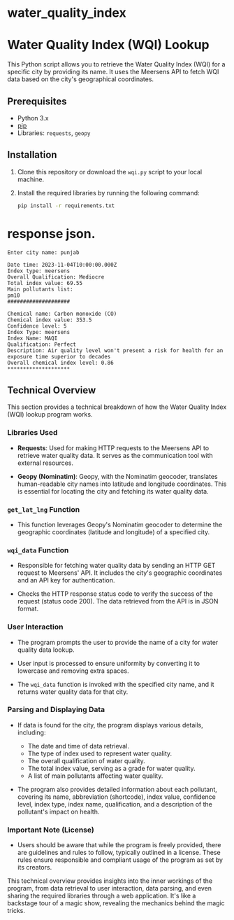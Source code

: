 # water_quality_index

# Water Quality Index (WQI) Lookup

This Python script allows you to retrieve the Water Quality Index (WQI) for a specific city by providing its name. It uses the Meersens API to fetch WQI data based on the city's geographical coordinates.

## Prerequisites

- Python 3.x
- [pip](https://pip.pypa.io/en/stable/)
- Libraries: `requests`, `geopy`

## Installation

1. Clone this repository or download the `wqi.py` script to your local machine.

2. Install the required libraries by running the following command:

   ```bash
   pip install -r requirements.txt
   
# response json.
```
Enter city name: punjab

Date time: 2023-11-04T10:00:00.000Z
Index type: meersens
Overall Qualification: Mediocre
Total index value: 69.55
Main pollutants list:
pm10
####################

Chemical name: Carbon monoxide (CO)
Chemical index value: 353.5
Confidence level: 5
Index Type: meersens
Index Name: MAQI
Qualification: Perfect
Description: Air quality level won't present a risk for health for an exposure time superior to decades
Overall chemical index level: 0.86
********************
```

## Technical Overview

This section provides a technical breakdown of how the Water Quality Index (WQI) lookup program works.

### Libraries Used

- **Requests**: Used for making HTTP requests to the Meersens API to retrieve water quality data. It serves as the communication tool with external resources.

- **Geopy (Nominatim)**: Geopy, with the Nominatim geocoder, translates human-readable city names into latitude and longitude coordinates. This is essential for locating the city and fetching its water quality data.

### `get_lat_lng` Function

- This function leverages Geopy's Nominatim geocoder to determine the geographic coordinates (latitude and longitude) of a specified city.

### `wqi_data` Function

- Responsible for fetching water quality data by sending an HTTP GET request to Meersens' API. It includes the city's geographic coordinates and an API key for authentication.

- Checks the HTTP response status code to verify the success of the request (status code 200). The data retrieved from the API is in JSON format.

### User Interaction

- The program prompts the user to provide the name of a city for water quality data lookup.

- User input is processed to ensure uniformity by converting it to lowercase and removing extra spaces.

- The `wqi_data` function is invoked with the specified city name, and it returns water quality data for that city.

### Parsing and Displaying Data

- If data is found for the city, the program displays various details, including:
   
  - The date and time of data retrieval.
  - The type of index used to represent water quality.
  - The overall qualification of water quality.
  - The total index value, serving as a grade for water quality.
  - A list of main pollutants affecting water quality.

- The program also provides detailed information about each pollutant, covering its name, abbreviation (shortcode), index value, confidence level, index type, index name, qualification, and a description of the pollutant's impact on health.


### Important Note (License)

- Users should be aware that while the program is freely provided, there are guidelines and rules to follow, typically outlined in a license. These rules ensure responsible and compliant usage of the program as set by its creators.

This technical overview provides insights into the inner workings of the program, from data retrieval to user interaction, data parsing, and even sharing the required libraries through a web application. It's like a backstage tour of a magic show, revealing the mechanics behind the magic tricks.
